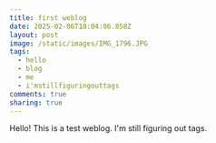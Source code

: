 ```yaml
---
title: first weblog
date: 2025-02-06T18:04:06.858Z
layout: post
image: /static/images/IMG_1796.JPG
tags:
  - hello
  - blog
  - me
  - i'mstillfiguringouttags
comments: true
sharing: true
---
```

Hello! This is a test weblog. I'm still figuring out tags.